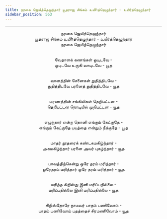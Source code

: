 ```yaml
---
title: நரகை ஜெயித்தெழுந்தார் யூதராஜ சிங்கம் உயிhத்தெழுந்தார் - உயிர்த்தெழுந்தார்
sidebar_position: 563
---
```


---
<center>
நரகை ஜெயித்தெழுந்தார்<br/>
யூதராஜ சிங்கம் உயிhத்தெழுந்தார் - உயிர்த்தெழுந்தார்<br/>
நரகை ஜெயித்தெழுந்தார்<br/><br/>

வேதாளக் கணங்கள் ஓடிடவே -<br/>
ஓடிடவே உருகி வாடிடவே                    - யூத<br/><br/>

வானத்தின் சேனைகள் துதித்திடவே -<br/>
துதித்திடவே பரனைத் துதித்திடவே                    -  யூத<br/><br/>

மரணத்தின் சங்கிலிகள் தெறிபட்டன -<br/>
தெறிபட்டன நொடியில் முறிபட்டன                    -  யூத<br/><br/>

எழுந்தார் என்ற தொனி எங்கும் கேட்குதே -<br/>
எங்கும் கேட்குதே பயத்தை என்றும் நீக்குதே            -  யூத<br/><br/>

மாதர் தூதரைக் கண்டகமகிழ்ந்தார் -<br/>
அகமகிழ்ந்தார் பரனை அவர் புகழ்ந்தார்                -  யூத<br/><br/>

பாவத்திற்கென்று ஒரே தரம் மரித்தார் -<br/>
ஒரேதரம் மரித்தார் ஒரே தரம் மரித்தார்                    - யூத<br/><br/>

மரித்த கிறிஸ்து இனி மரிப்பதில்லை -<br/>
மரிப்பதில்லை இனி மரிப்பதில்லை                    - யூத<br/><br/>

கிறிஸ்தோரே நாமவர் பாதம் பணிவோம் -<br/>
பாதம் பணிவோம் பதத்தைச் சிரமணிவோம்            - யூத
</center>